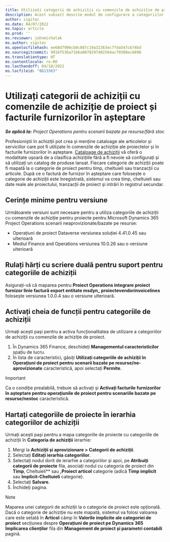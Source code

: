 ```yaml
---
title: Utilizați categorii de achiziții cu comenzile de achiziție de proiect și facturile furnizorilor în așteptare
description: Acest subiect descrie modul de configurare a categoriilor de achiziții care pot fi utilizate cu comenzile de achiziție de proiect și facturile furnizorilor în așteptare.
author: sigitac
ms.date: 04/07/2022
ms.topic: article
ms.prod: ''
ms.reviewer: johnmichalak
ms.author: sigitac
ms.openlocfilehash: ee68d7906cb0c887c19a32363ec7fda547cb74bd
ms.sourcegitcommit: 9916f536a71b6a0078297402564ac79308ec6890
ms.translationtype: HT
ms.contentlocale: ro-RO
ms.lasthandoff: 04/18/2022
ms.locfileid: "8613363"
---
```

# <a name="use-procurement-categories-with-project-purchase-orders-and-pending-vendor-invoices"></a>Utilizați categorii de achiziții cu comenzile de achiziție de proiect și facturile furnizorilor în așteptare

_**Se aplică la:** Project Operations pentru scenarii bazate pe resurse/fără stoc_

Profesioniștii în achiziții pot crea și menține cataloage ale articolelor și serviciilor care pot fi utilizate în comenzile de achiziție ale proiectelor și în facturile furnizorilor în așteptare. [Cataloage de achiziții](/dynamics365/supply-chain/procurement/procurement-catalogs) vă oferă o modalitate ușoară de a clasifica achizițiile fără a fi nevoie să configurați și să utilizați un catalog de produse lansat. Fiecare categorie de achiziții poate fi mapată la o categorie de proiect pentru timp, cheltuieli sau tranzacții cu articole. După ce o factură de furnizor în așteptare care folosește o categorie de achiziții este înregistrată, sistemul va crea timp, cheltuieli sau date reale ale proiectului, tranzacții de proiect și intrări în registrul secundar.

## <a name="minimum-version-requirements"></a>Cerințe minime pentru versiune

Următoarele versiuni sunt necesare pentru a utiliza categoriile de achiziții cu comenzile de achiziție pentru proiecte pentru Microsoft Dynamics 365 Project Operations scenarii neaprovizionate/bazate pe resurse:

- Operațiuni de proiect Dataverse versiunea soluției 4.41.0.45 sau ulterioară
- Mediul Finance and Operations versiunea 10.0.26 sau o versiune ulterioară

## <a name="run-dual-write-maps-for-procurement-category-support"></a>Rulați hărți cu scriere duală pentru suport pentru categoriile de achiziții

Asigurați-vă că maparea pentru **Proiect Operations integrare proiect furnizor linie factură export entitate msdyn\_ proiectevendorinvoicelines** folosește versiunea 1.0.0.4 sau o versiune ulterioară.

## <a name="enable-the-feature-key-for-procurement-categories"></a>Activați cheia de funcții pentru categoriile de achiziții

Urmați acești pași pentru a activa funcționalitatea de utilizare a categoriilor de achiziții cu comenzile de achiziție de proiect.

1. În Dynamics 365 Finance, deschideți **Managementul caracteristicilor** spațiu de lucru.
1. În lista de caracteristici, găsiți **Utilizați categoriile de achiziții în Operațiuni de proiect pentru scenarii bazate pe resurse/ne-aprovizionate** caracteristică, apoi selectați **Permite**.

> [!IMPORTANT]
> Ca o condiție prealabilă, trebuie să activați și **Activați facturile furnizorilor în așteptare pentru operațiunile de proiect pentru scenariile bazate pe resurse/nestoc** caracteristică.

## <a name="map-project-categories-in-the-procurement-category-hierarchy"></a>Hartați categoriile de proiecte în ierarhia categoriilor de achiziții

Urmați acești pași pentru a mapa categoriile de proiecte cu categoriile de achiziții în **Categoria de achiziții** ierarhie:

1. Mergi la **Achiziții și aprovizionare \> Categorii de achiziții**.
1. Selectați **Editați ierarhia categoriilor**.
1. Selectați nodul dorit de ierarhie a categoriilor și apoi, pe **Atribuiți categorii de proiecte** fila, asociați nodul cu categoria de proiect din **Timp**, Cheltuieli** sau **,Proiect articol** categorie (adică **Timp implicit** sau **Implicit-Cheltuieli** categorie).
1. Selectați **Salvare**.
1. Închideți pagina.

> [!NOTE]
> Maparea unei categorii de achiziții la o categorie de proiect este opțională. Dacă o categorie de achiziție nu este mapată, sistemul va folosi valoarea care este setată în **Articol** câmp în **Valorile implicite ale categoriei de proiect** secțiunea despre **Operațiuni de proiect pe Dynamics 365 Implicarea clienților** fila din **Management de proiect și parametri contabili** pagină.

